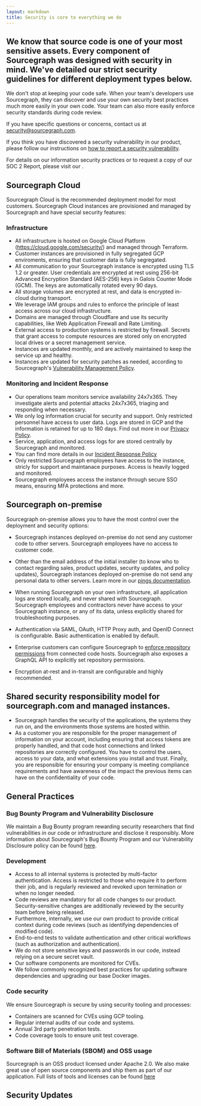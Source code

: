 ```yaml
---
layout: markdown
title: Security is core to everything we do
---
```


## We know that source code is one of your most sensitive assets. Every component of Sourcegraph was designed with security in mind. We've detailed our strict security guidelines for different deployment types below.

We don't stop at keeping your code safe. When your team's developers use Sourcegraph, they can discover and use your own security best practices much more easily in your own code. Your team can also more easily enforce security standards during code review.

If you have specific questions or concerns, contact us at security@sourcegraph.com.

If you think you have discovered a security vulnerability in our product, please follow our instructions on [how to report a security vulnerability](https://handbook.sourcegraph.com/product-engineering/engineering/cloud/security/reporting-vulnerabilities).

For details on our information security practices or to request a copy of our SOC 2 Report, please visit our 
<Badge text="Security Trust Portal" color="blue" size="large" link="https://security.sourcegraph.com/" />.

## Sourcegraph Cloud

Sourcegraph Cloud is the recommended deployment model for most customers. Sourcegraph Cloud instances are provisioned and managed by Sourcegraph and have special security features:

### Infrastructure

- All infrastructure is hosted on Google Cloud Platform (https://cloud.google.com/security/) and managed through Terraform.
- Customer instances are provisioned in fully segregated GCP enviroments, ensuring that customer data is fully segregated.
- All communication to your Sourcegraph instance is encrypted using TLS 1.2 or greater. User credentials are encrypted at rest using 256-bit Advanced Encryption Standard (AES-256) keys in Galois Counter Mode (GCM). The keys are automatically rotated every 90 days.
- All storage volumes are encrypted at rest, and data is encrypted in-cloud during transport.
- We leverage IAM groups and rules to enforce the principle of least access across our cloud infrastructure.
- Domains are managed through Cloudflare and use its security capabilities, like Web Application Firewall and Rate Limiting.
- External access to production systems is restricted by firewall. Secrets that grant access to compute resources are stored only on encrypted local drives or a secret management service.
- Instances are updated monthly, and are actively maintained to keep the service up and healthy.
- Instances are updated for security patches as needed, according to Sourcegraph's [Vulnerability Management Policy](https://handbook.sourcegraph.com/departments/engineering/dev/policies/vulnerability-management-policy/).
  
### Monitoring and Incident Response

- Our operations team monitors service availability 24x7x365. They investigate alerts and potential attacks 24x7x365, triaging and responding when necessary.
- We only log information crucial for security and support. Only restricted personnel have access to user data. Logs are stored in GCP and the information is retained for up to 180 days. Find out more in our [Privacy Policy](/terms/privacy).
- Service, application, and access logs for are stored centrally by Sourcegraph and monitored.
- You can find more details in our [Incident Response Policy](https://handbook.sourcegraph.com/departments/security/security-incident-response/)
- Only restricted Sourcegraph employees have access to the instance, stricly for support and maintanace purposes. Access is heavily logged and monitored.
- Sourcegraph employees access the instance through secure SSO means, ensuring MFA protections and more.

## Sourcegraph on-premise

Sourcegraph on-premise allows you to have the most control over the deployment and security options:

- Sourcegraph instances deployed on-premise do not send any customer code to other servers. Sourcegraph employees have no access to customer code.

- Other than the email address of the initial installer (to know who to contact regarding sales, product updates, security updates, and policy updates), Sourcegraph instances deployed on-premise do not send any personal data to other servers. Learn more in our [pings documentation](https://docs.sourcegraph.com/admin/pings).

- When running Sourcegraph on your own infrastructure, all application logs are stored locally, and never shared with Sourcegraph. Sourcegraph employees and contractors never have access to your Sourcegraph instance, or any of its data, unless explicitly shared for troubleshooting purposes.

- Authentication via SAML, OAuth, HTTP Proxy auth, and OpenID Connect is configurable. Basic authentication is enabled by default.

- Enterprise customers can configure Sourcegraph to [enforce repository permissions](https://docs.sourcegraph.com/admin/repo/permissions) from connected code hosts. Sourcegraph also exposes a GraphQL API to explicitly set repository permissions.

- Encryption at-rest and in-transit are configurable and highly recommended.

## Shared security responsibility model for sourcegraph.com and managed instances.

- Sourcegraph handles the security of the applications, the systems they run on, and the environments those systems are hosted within.
- As a customer you are responsible for the proper management of information on your account, including ensuring that access tokens are properly handled, and that code host connections and linked repositories are correctly configured. You have to control the users, access to your data, and what extensions you install and trust. Finally, you are responsible for ensuring your company is meeting compliance requirements and have awareness of the impact the previous items can have on the confidentiality of your code.

## General Practices

### Bug Bounty Program and Vulnerability Disclosure

We maintain a Bug Bounty program rewarding security researchers that find vulnerabilities in our code or infrastructure and disclose it responsibly. More information about Sourcegraph's Bug Bounty Program and our Vulnerability Disclosure policy can be found [here](https://handbook.sourcegraph.com/product-engineering/engineering/cloud/security/reporting-vulnerabilities).

### Development

- Access to all internal systems is protected by multi-factor authentication. Access is restricted to those who require it to perform their job, and is regularly reviewed and revoked upon termination or when no longer needed.
- Code reviews are mandatory for all code changes to our product. Security-sensitive changes are additionally reviewed by the security team before being released.
- Furthermore, internally, we use our own product to provide critical context during code reviews (such as identifying dependencies of modified code).
- End-to-end tests to validate authentication and other critical workflows (such as authorization and authentication).
- We do not store sensitive keys and passwords in our code, instead relying on a secure secret vault.
- Our software components are monitored for CVEs.
- We follow commonly recognized best practices for updating software dependencies and upgrading our base Docker images.

### Code security

We ensure Sourcegraph is secure by using security tooling and processes:

- Containers are scanned for CVEs using GCP tooling.
- Regular internal audits of our code and systems.
- Annual 3rd party penetration tests.
- Code coverage tools to ensure unit test coverage.

### Software Bill of Materials (SBOM) and OSS usage

Sourcegraph is an OSS product licensed under Apache 2.0. We also make great use of open source components and ship them as part of our application. Full lists of tools and licenses can be found [here](https://sourcegraph.com/github.com/sourcegraph/sourcegraph/-/tree/third-party-licenses)

## Security Updates

<HubSpotForm formId='0ff99031-7caf-433a-8aef-8c9345948288' inlineMessage="Thank you for your interest in Sourcegraph. You will be notified of any changes to our security updates." />
